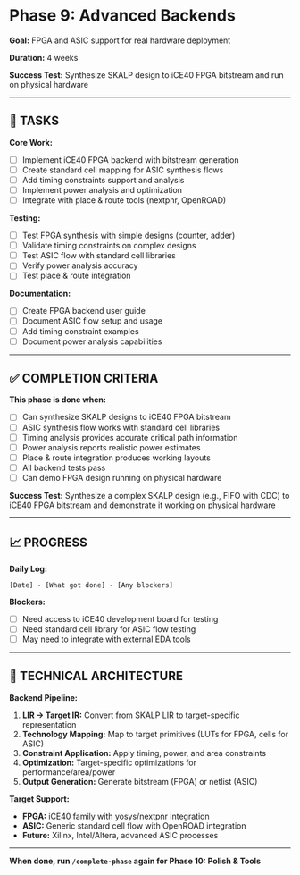 # Phase 9: Advanced Backends

**Goal:** FPGA and ASIC support for real hardware deployment

**Duration:** 4 weeks

**Success Test:** Synthesize SKALP design to iCE40 FPGA bitstream and run on physical hardware

---

## 🎯 TASKS

**Core Work:**
- [ ] Implement iCE40 FPGA backend with bitstream generation
- [ ] Create standard cell mapping for ASIC synthesis flows
- [ ] Add timing constraints support and analysis
- [ ] Implement power analysis and optimization
- [ ] Integrate with place & route tools (nextpnr, OpenROAD)

**Testing:**
- [ ] Test FPGA synthesis with simple designs (counter, adder)
- [ ] Validate timing constraints on complex designs
- [ ] Test ASIC flow with standard cell libraries
- [ ] Verify power analysis accuracy
- [ ] Test place & route integration

**Documentation:**
- [ ] Create FPGA backend user guide
- [ ] Document ASIC flow setup and usage
- [ ] Add timing constraint examples
- [ ] Document power analysis capabilities

---

## ✅ COMPLETION CRITERIA

**This phase is done when:**
- [ ] Can synthesize SKALP designs to iCE40 FPGA bitstream
- [ ] ASIC synthesis flow works with standard cell libraries
- [ ] Timing analysis provides accurate critical path information
- [ ] Power analysis reports realistic power estimates
- [ ] Place & route integration produces working layouts
- [ ] All backend tests pass
- [ ] Can demo FPGA design running on physical hardware

**Success Test:** Synthesize a complex SKALP design (e.g., FIFO with CDC) to iCE40 FPGA bitstream and demonstrate it working on physical hardware

---

## 📈 PROGRESS

**Daily Log:**
```
[Date] - [What got done] - [Any blockers]
```

**Blockers:**
- [ ] Need access to iCE40 development board for testing
- [ ] Need standard cell library for ASIC flow testing
- [ ] May need to integrate with external EDA tools

---

## 🔧 TECHNICAL ARCHITECTURE

**Backend Pipeline:**
1. **LIR → Target IR:** Convert from SKALP LIR to target-specific representation
2. **Technology Mapping:** Map to target primitives (LUTs for FPGA, cells for ASIC)
3. **Constraint Application:** Apply timing, power, and area constraints
4. **Optimization:** Target-specific optimizations for performance/area/power
5. **Output Generation:** Generate bitstream (FPGA) or netlist (ASIC)

**Target Support:**
- **FPGA:** iCE40 family with yosys/nextpnr integration
- **ASIC:** Generic standard cell flow with OpenROAD integration
- **Future:** Xilinx, Intel/Altera, advanced ASIC processes

---

**When done, run `/complete-phase` again for Phase 10: Polish & Tools**